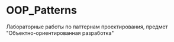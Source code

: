 # OOP_Patterns
Лабораторные работы по паттернам проектирования, предмет "Объектно-ориентированная разработка"
